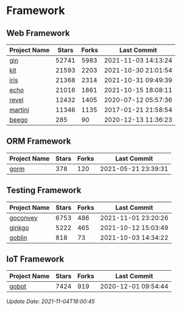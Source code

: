 # Framework

## Web Framework
| Project Name | Stars | Forks | Last Commit |
| ------------ | ----- | ----- | ----------- |
| [gin](https://github.com/gin-gonic/gin) | 52741 | 5983 | 2021-11-03 14:13:24 |
| [kit](https://github.com/go-kit/kit) | 21593 | 2203 | 2021-10-30 21:01:54 |
| [iris](https://github.com/kataras/iris) | 21368 | 2314 | 2021-10-31 09:49:39 |
| [echo](https://github.com/labstack/echo) | 21016 | 1861 | 2021-10-15 18:08:11 |
| [revel](https://github.com/revel/revel) | 12432 | 1405 | 2020-07-12 05:57:36 |
| [martini](https://github.com/go-martini/martini) | 11346 | 1135 | 2017-01-21 21:58:54 |
| [beego](https://github.com/astaxie/beego) | 285 | 90 | 2020-12-13 11:36:23 |

## ORM Framework
| Project Name | Stars | Forks | Last Commit |
| ------------ | ----- | ----- | ----------- |
| [gorm](https://github.com/jinzhu/gorm) | 378 | 120 | 2021-05-21 23:39:31 |

## Testing Framework
| Project Name | Stars | Forks | Last Commit |
| ------------ | ----- | ----- | ----------- |
| [goconvey](https://github.com/smartystreets/goconvey) | 6753 | 486 | 2021-11-01 23:20:26 |
| [ginkgo](https://github.com/onsi/ginkgo) | 5222 | 465 | 2021-10-12 15:03:49 |
| [goblin](https://github.com/franela/goblin) | 818 | 73 | 2021-10-03 14:34:22 |

## IoT Framework
| Project Name | Stars | Forks | Last Commit |
| ------------ | ----- | ----- | ----------- |
| [gobot](https://github.com/hybridgroup/gobot) | 7424 | 919 | 2020-12-01 09:54:44 |

*Update Date: 2021-11-04T18:00:45*